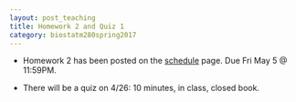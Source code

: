 ```yaml
---
layout: post_teaching
title: Homework 2 and Quiz 1
category: biostatm280spring2017
---
```


* Homework 2 has been posted on the [schedule](http://hua-zhou.github.io/teaching/biostatm280-2017spring/schedule.html) page. Due Fri May 5 @ 11:59PM.

* There will be a quiz on 4/26: 10 minutes, in class, closed book.

